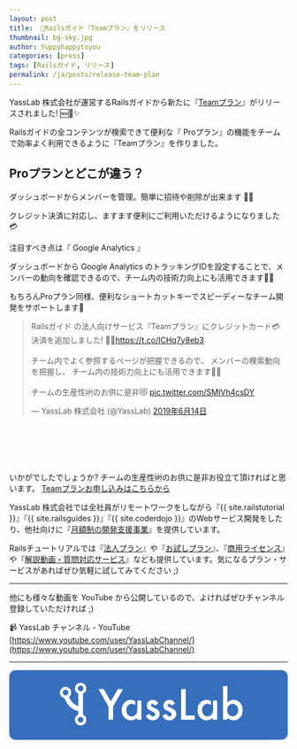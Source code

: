 ```yaml
---
layout: post
title:  🚀Railsガイド『Teamプラン』をリリース
thumbnail: bg-sky.jpg
author: Yuppyhappytoyou
categories: [press]
tags: [Railsガイド, リリース]
permalink: /ja/posts/release-team-plan
---
```


YassLab 株式会社が運営するRailsガイドから新たに『[Teamプラン](https://railsguides.jp/team)』がリリースされました! 🆕🚀✨

Railsガイドの全コンテンツが検索できて便利な『 Proプラン』の機能をチームで効率よく利用できるように『Teamプラン』を作りました。

## Proプランとどこが違う？

ダッシュボードからメンバーを管理。簡単に招待や削除が出来ます 👥✨

クレジット決済に対応し、ますます便利にご利用いただけるようになりました 💳

注目すべき点は『 Google Analytics 』

ダッシュボードから Google Analytics のトラッキングIDを設定することで、メンバーの動向を確認できるので、チーム内の技術力向上にも活用できます💪✨

もちろんProプラン同様、便利なショートカットキーでスピーディーなチーム開発をサポートします🤝




<div style="margin-bottom: 100px;">
<blockquote class="twitter-tweet" data-lang="ja"><p lang="ja" dir="ltr">Railsガイド の法人向けサービス『Teamプラン』にクレジットカード💳決済を追加しました! 🎉✨<a href="https://t.co/ICHq7y8eb3">https://t.co/ICHq7y8eb3</a><br><br>チーム内でよく参照するページが把握できるので、 メンバーの検索動向を把握し、 チーム内の技術力向上にも活用できます👥✨<br><br>チームの生産性🆙のお供に是非😻 <a href="https://t.co/SMIVh4csDY">pic.twitter.com/SMIVh4csDY</a></p>&mdash; YassLab 株式会社 (@YassLab) <a href="https://twitter.com/YassLab/status/1139371152810188801?ref_src=twsrc%5Etfw">2019年6月14日</a></blockquote>
<script async src="https://platform.twitter.com/widgets.js" charset="utf-8"></script>
</div>




いかがでしたでしょうか? 
チームの生産性🆙のお供に是非お役立て頂ければと思います。
[Teamプランお申し込みはこちらから](https://railsguides.jp/team)

YassLab 株式会社では全社員がリモートワークをしながら『{{ site.railstutorial }}』『{{ site.railsguides }}』『{{ site.coderdojo }}』のWebサービス開発をしたり、他社向けに『[月額制の開発支援事業](/ja/agile)』を提供しています。

Railsチュートリアルでは『[法人プラン](https://railstutorial.jp/business)』や『[お試しプラン](https://railstutorial.jp/trial)』、『[商用ライセンス](https://railstutorial.jp/#license)』や『[解説動画・質問対応サービス](https://railstutorial.jp/#service)』なども提供しています。気になるプラン・サービスがあればぜひ気軽に試してみてください ;)

-----


他にも様々な動画を YouTube から公開しているので、よければぜひチャンネル登録していただければ ;)

📹 YassLab チャンネル - YouTube
[https://www.youtube.com/user/YassLabChannel/](https://www.youtube.com/user/YassLabChannel/)

-----

[![YassLab Inc.](/img/logos/800x200.png)](/)



